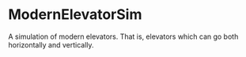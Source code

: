# ModernElevatorSim
A simulation of modern elevators. That is, elevators which can go both horizontally and vertically.
